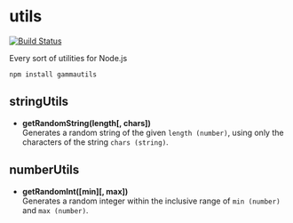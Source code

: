 utils
=====

[![Build Status](https://travis-ci.org/gammasoft/utils.png?branch=master)](https://travis-ci.org/gammasoft/utils)

Every sort of utilities for Node.js

    npm install gammautils
    
## stringUtils

- **getRandomString(length[, chars])**   
  Generates a random string of the given `length (number)`, using only the characters of the string `chars (string)`.

## numberUtils

- **getRandomInt([min][, max])**  
  Generates a random integer within the inclusive range of `min (number)` and `max (number)`.

